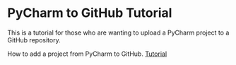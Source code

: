 PyCharm to GitHub Tutorial
==========================

This is a tutorial for those who are wanting to upload a PyCharm project to a GitHub repository.

How to add a project from PyCharm to GitHub. [Tutorial](https://github.com/wc351/PyCharm_to_GitHub/blob/master/articles/PYCHARM_TO_GITHUB.md)




